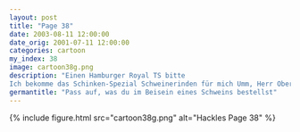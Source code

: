 ```yaml
---
layout: post
title: "Page 38"
date: 2003-08-11 12:00:00
date_orig: 2001-07-11 12:00:00
categories: cartoon
my_index: 38
image: cartoon38g.png
description: "Einen Hamburger Royal TS bitte
Ich bekomme das Schinken-Spezial Schweinerinden für mich Umm, Herr Ober ändern Sie meine Bestellung in einen Salatteller bitte Meine auch Meine auch hackles preston Katarina Vittles boss dog"
germantitle: "Pass auf, was du im Beisein eines Schweins bestellst"
---
```


{% include figure.html src="cartoon38g.png" alt="Hackles Page 38"  %}
